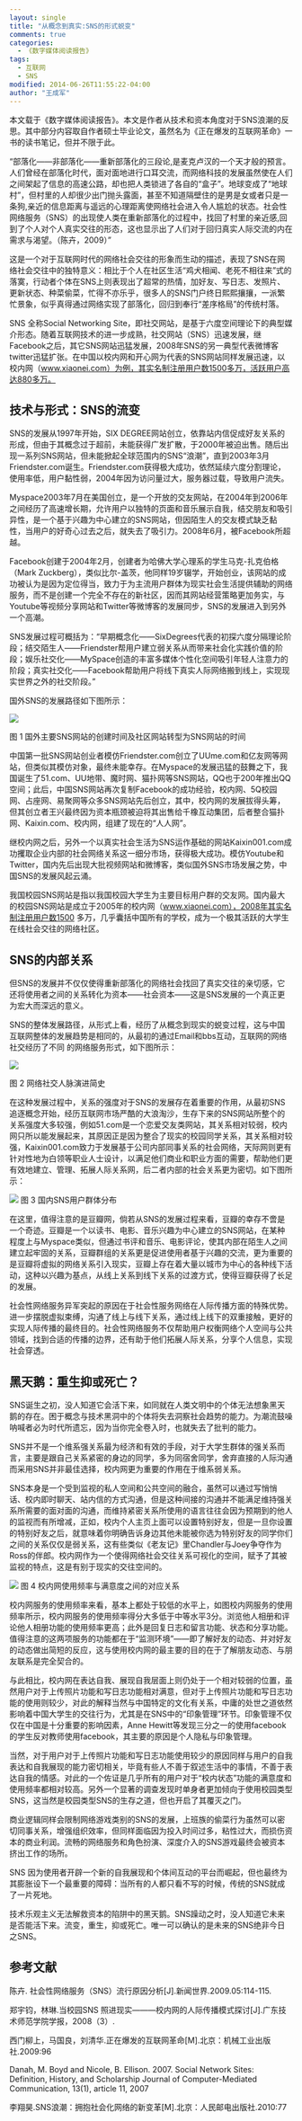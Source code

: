 ```yaml
---
layout: single
title: "从概念到真实:SNS的形式蜕变"
comments: true
categories:
  - 《数字媒体阅读报告》
tags:
  - 互联网
  - SNS
modified: 2014-06-26T11:55:22-04:00
author: "王成军"
---
```



本文载于《数字媒体阅读报告》。本文是作者从技术和资本角度对于SNS浪潮的反思。其中部分内容取自作者硕士毕业论文，虽然名为《正在爆发的互联网革命》一书的读书笔记，但并不限于此。


“部落化——非部落化——重新部落化的三段论,是麦克卢汉的一个天才般的预言。人们曾经在部落化时代，面对面地进行口耳交流，而网络科技的发展虽然使在人们之间架起了信息的高速公路，却也把人类锁进了各自的“盒子”。地球变成了“地球村”，但村里的人却很少出门抛头露面，甚至不知道隔壁住的是男是女或者只是一条狗,亲近的信息距离与遥远的心理距离使网络社会进入令人尴尬的状态。社会性网络服务（SNS）的出现使人类在重新部落化的过程中，找回了村里的亲近感,回到了个人对个人真实交往的形态，这也显示出了人们对于回归真实人际交流的内在需求与渴望。（陈卉，2009）”  

这是一个对于互联网时代的网络社会交往的形象而生动的描述，表现了SNS在网络社会交往中的独特意义：相比于个人在社区生活“鸡犬相闻、老死不相往来”式的落寞，行动者个体在SNS上则表现出了超常的热情，加好友、写日志、发照片、更新状态、种菜偷菜，忙得不亦乐乎，很多人的SNS门户终日熙熙攘攘，一派繁忙景象，似乎真得通过网络实现了部落化，回归到奉行“差序格局”的传统村落。

SNS 全称Social Networking Site，即社交网站，是基于六度空间理论下的典型媒介形态。随着互联网技术的进一步成熟，社交网站（SNS）迅速发展，继Facebook之后，其它SNS网站迅猛发展，2008年SNS的另一典型代表微博客twitter迅猛扩张。在中国以校内网和开心网为代表的SNS网站同样发展迅速，以校内网（www.xiaonei.com）为例，其实名制注册用户数1500多万，活跃用户高达880多万。

## 技术与形式：SNS的流变
SNS的发展从1997年开始，SIX DEGREE网站创立，依靠站内信促成好友关系的形成，但由于其概念过于超前，未能获得广发扩散，于2000年被迫出售。随后出现一系列SNS网站，但未能掀起全球范围内的SNS“浪潮”，直到2003年3月Friendster.com诞生。Friendster.com获得极大成功，依然延续六度分割理论，使用率低，用户黏性弱，2004年因为访问量过大，服务器过载，导致用户流失。  

Myspace2003年7月在美国创立，是一个开放的交友网站，在2004年到2006年之间经历了高速增长期，允许用户以独特的页面和音乐展示自我，结交朋友和吸引异性，是一个基于兴趣为中心建立的SNS网站，但因陌生人的交友模式缺乏黏性，当用户的好奇心过去之后，就失去了吸引力。2008年6月，被Facebook所超越。

Facebook创建于2004年2月，创建者为哈佛大学心理系的学生马克-扎克伯格（Mark Zuckberg），类似比尔-盖茨，他同样19岁辍学，开始创业，该网站的成功被认为是因为定位得当，致力于为主流用户群体为现实社会生活提供辅助的网络服务，而不是创建一个完全不存在的新社区，因而其网站经营策略更加务实，与Youtube等视频分享网站和Twitter等微博客的发展同步，SNS的发展进入到另外一个高潮。

SNS发展过程可概括为：“早期概念化——SixDegrees代表的初探六度分隔理论阶段；结交陌生人——Friendster帮用户建立弱关系从而带来社会化实践价值的阶段；娱乐社交化——MySpace创造的丰富多媒体个性化空间吸引年轻人注意力的阶段；真实社交化——Facebook帮助用户将线下真实人际网络搬到线上，实现现实世界之外的社交阶段。”

国外SNS的发展路径如下图所示：

![](http://farm4.staticflickr.com/3739/12743941165_ed93c87941_o.jpg)

图 1  国外主要SNS网站的创建时间及社区网站转型为SNS网站的时间

中国第一批SNS网站创业者模仿Friendster.com创立了UUme.com和亿友网等网站，但类似其模仿对象，最终未能幸存。在Myspace的发展迅猛的鼓舞之下，我国诞生了51.com、UU地带、魔时网、猫扑网等SNS网站，QQ也于200年推出QQ空间；此后，中国SNS网站再次复制Facebook的成功经验，校内网、5Q校园网、占座网、易聚网等众多SNS网站先后创立，其中，校内网的发展拔得头筹，但其创立者王兴最终因为资本瓶颈被迫将其出售给千橡互动集团，后者整合猫扑网、Kaixin.com、校内网，组建了现在的“人人网”。

继校内网之后，另外一个以真实社会生活为SNS运作基础的网站Kaixin001.com成功攫取企业内部的社会网络关系这一细分市场，获得极大成功。模仿Youtube和Twitter，国内先后出现大批视频网站和微博客，类似国外SNS市场发展之势，中国SNS的发展风起云涌。

我国校园SNS网站是指以我国校园大学生为主要目标用户群的交友网。国内最大的校园SNS网站是成立于2005年的校内网（www.xiaonei.com），2008年其实名制注册用户数1500 多万，几乎囊括中国所有的学校，成为一个极其活跃的大学生在线社会交往的网络社区。

## SNS的内部关系
但SNS的发展并不仅仅使得重新部落化的网络社会找回了真实交往的亲切感，它还将使用者之间的关系转化为资本——社会资本——这是SNS发展的一个真正更为宏大而深远的意义。

SNS的整体发展路径，从形式上看，经历了从概念到现实的蜕变过程，这与中国互联网整体的发展趋势是相同的，从最初的通过Email和bbs互动，互联网的网络社交经历了不同 的网络服务形式，如下图所示：

![](http://farm8.staticflickr.com/7451/12743941105_0a823b0491_o.jpg)

图 2  网络社交人脉演进简史

在这种发展过程中，关系的强度对于SNS的发展存在着重要的作用，从最初SNS追逐概念开始，经历互联网市场严酷的大浪淘沙，生存下来的SNS网站所整个的关系强度大多较强，例如51.com是一个恋爱交友类网站，其关系相对较弱，校内网只所以能发展起来，其原因正是因为整合了现实的校园同学关系，其关系相对较强，Kaixin001.com致力于发展基于公司内部同事关系的社会网络，天际网则更有针对性地为白领等职业人士设计，以满足他们商业和职业方面的需要，帮助他们更有效地建立、管理、拓展人际关系网，后二者内部的社会关系更为密切。如下图所示：

![](http://farm6.staticflickr.com/5490/12744397554_cc46aacfbb_o.jpg)
图 3  国内SNS用户群体分布

在这里，值得注意的是豆瓣网，倘若从SNS的发展过程来看，豆瓣的幸存不啻是一个奇迹。豆瓣是一个以读书、电影、音乐兴趣为中心建立的SNS网站，在某种程度上与Myspace类似，但通过书评和音乐、电影评论，使其内部在陌生人之间建立起牢固的关系，豆瓣群组的关系更是促进使用者基于兴趣的交流，更为重要的是豆瓣将虚拟的网络关系引入现实，豆瓣上存在着大量以城市为中心的各种线下活动，这种以兴趣为基点，从线上关系到线下关系的过渡方式，使得豆瓣获得了长足的发展。

社会性网络服务异军突起的原因在于社会性服务网络在人际传播方面的特殊优势。进一步摆脱虚拟束缚，沟通了线上与线下关系，通过线上线下的双重接触，更好的实现人际传播的最终目的。社会性网络服务不仅帮助用户权衡网络个人空间与公共领域，找到合适的传播的边界，还有助于他们拓展人际关系，分享个人信息，实现社会穿透。

## 黑天鹅：重生抑或死亡？
SNS诞生之初，没人知道它会活下来，如同就在人类文明中的个体无法想象黑天鹅的存在。困于概念与技术黑洞中的个体将失去洞察社会趋势的能力。为潮流鼓噪呐喊者必为时代所遗忘，因为当你完全卷入时，也就失去了批判的能力。

SNS并不是一个维系强关系最为经济和有效的手段，对于大学生群体的强关系而言，主要是跟自己关系紧密的身边的同学，多为同宿舍同学，舍弃直接的人际沟通而采用SNS并非最佳选择，校内网更为重要的作用在于维系弱关系。

SNS本身是一个受到监视的私人空间和公共空间的融合，虽然可以通过写悄悄话、校内即时聊天、站内信的方式沟通，但是这种间接的沟通并不能满足维持强关系所需要的面对面的沟通，而维持紧密关系所使用的语言往往会因为预期到的他人的监视而有所增减，正如，校内个人主页上面可以设置特别好友，但是一旦你设置的特别好友之后，就意味着你明确告诉身边其他未能被你选为特别好友的同学你们之间的关系仅仅是弱关系，这有些类似《老友记》里Chandler与Joey争夺作为Ross的伴郎。校内网作为一个使得网络社会交往关系可视化的空间，赋予了其被监视的特点，这是有别于现实的交往空间的。

![](http://farm8.staticflickr.com/7431/12743941155_247fd867bc_o.jpg)
图 4  校内网使用频率与满意度之间的对应关系

校内网服务的使用频率来看，基本上都处于较低的水平上，如图校内网服务的使用频率所示，校内网服务的使用频率得分大多低于中等水平3分。浏览他人相册和评论他人相册功能的使用频率更高；此外是回复日志和留言功能、状态和分享功能。值得注意的这两项服务的功能都在于“监测环境”——即了解好友的动态、并对好友的动态做出简短的反应，这与使用校内网的最主要的目的在于了解朋友动态、与朋友联系是完全契合的。

与此相比，校内网在表达自我、展现自我层面上则仍处于一个相对较弱的位置，虽然用户对于上传照片功能和写日志功能相对满意，但对于上传照片功能和写日志功能的使用则较少，对此的解释当然与中国特定的文化有关系，中庸的处世之道依然影响着中国大学生的交往行为，尤其是在SNS中的“印象管理”环节。印象管理不仅仅在中国是十分重要的影响因素，Anne Hewitt等发现三分之一的使用facebook的学生反对教师使用facebook，其主要的原因是个人隐私与印象管理。

当然，对于用户对于上传照片功能和写日志功能使用较少的原因同样与用户的自我表达和自我展现的能力密切相关，毕竟有些人不善于叙述生活中的事情，不善于表达自我的情感。对此的一个佐证是几乎所有的用户对于“校内状态”功能的满意度和使用频率都相对较高。另外一个显著的调查发现时单身者更加倾向于使用校园类型SNS，这当然是校园类型SNS的生存之道，但也开启了其覆灭之门。

商业逻辑同样会限制网络游戏类别的SNS的发展，上班族的偷菜行为虽然可以密切同事关系，增强组织效率，但同样面临因为投入时间过多，粘性过大，而损伤资本的商业利润。流畅的网络服务和角色扮演、深度介入的SNS游戏最终会被资本挤出工作的场所。

SNS 因为使用者开辟一个新的自我展现和个体间互动的平台而崛起，但也最终为其膨胀设下一个最重要的障碍：当所有的人都只看不写的时候，传统的SNS就成了一片死地。

技术乐观主义无法解救资本的陷阱中的黑天鹅。SNS躁动之时，没人知道它未来是否能活下来。流变，重生，抑或死亡。唯一可以确认的是未来的SNS绝非今日之SNS。

## 参考文献
陈卉. 社会性网络服务（SNS）流行原因分析[J].新闻世界.2009.05:114-115.

郑宇钧，林琳.当校园SNS 照进现实———校内网的人际传播模式探讨[J].广东技术师范学院学报，2008（3）.

西门柳上，马国良，刘清华.正在爆发的互联网革命[M].北京：机械工业出版社.2009:96

Danah, M. Boyd and Nicole, B. Ellison. 2007. Social Network Sites: Definition, History, and Scholarship Journal of Computer-Mediated Communication, 13(1), article 11, 2007  

李翔昊.SNS浪潮：拥抱社会化网络的新变革[M].北京：人民邮电出版社.2010:77
